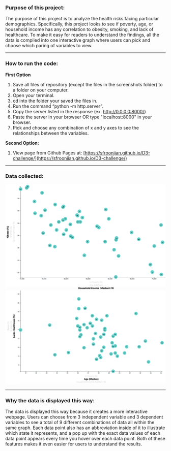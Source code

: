 ### Purpose of this project:
The purpose of this project is to analyze the health risks facing particular demographics. Specifically, this project looks to see if poverty, age, or household income has any correlation to obesity, smoking, and lack of healthcare. To make it easy for readers to understand the findings, all the data is compiled into one interactive graph where users can pick and choose which paring of variables to view.

---

### How to run the code:
**First Option**
1. Save all files of repository (except the files in the screenshots folder) to a folder on your computer.
1. Open your terminal.
1. cd into the folder your saved the files in.
1. Run the command “python -m http.server”.
1. Copy the server listed in the response (ex. http://0.0.0.0:8000/)
1. Paste the server in your browser OR type "localhost:8000" in your browser.
1. Pick and choose any combination of x and y axes to see the relationships between the variables.
<!-- end of the list -->
**Second Option:**
1. View page from Github Pages at: [https://sfroonjian.github.io/D3-challenge/](https://sfroonjian.github.io/D3-challenge/)

---

### Data collected:
![](d3_data_journalism/screenshots/screenshot1.png)
![](d3_data_journalism/screenshots/screenshot2.png)

---

### Why the data is displayed this way:
The data is displayed this way because it creates a more interactive webpage. Users can choose from 3 independent variable and 3 dependent variables to see a total of 9 different combinations of data all within the same graph. Each data point also has an abbreviation inside of it to illustrate which state it represents, and a pop up with the exact data values of each data point appears every time you hover over each data point. Both of these features makes it even easier for users to understand the results.
